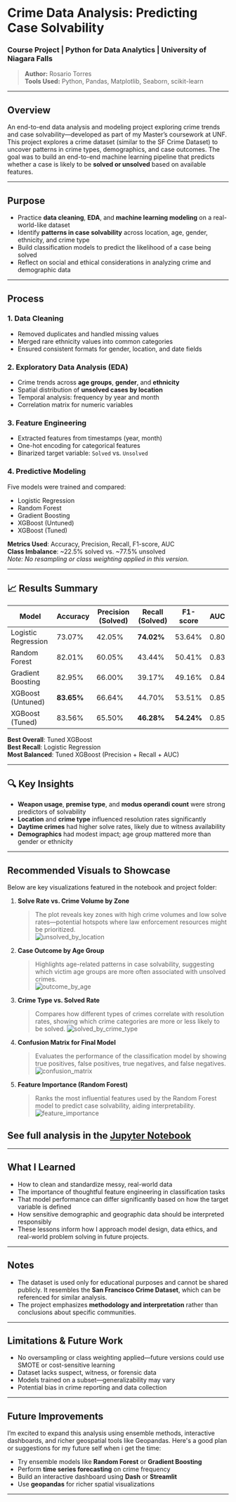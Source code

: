 
# Crime Data Analysis: Predicting Case Solvability

### Course Project | Python for Data Analytics | University of Niagara Falls

> **Author:** Rosario Torres  
> **Tools Used:** Python, Pandas, Matplotlib, Seaborn, scikit-learn

---

## Overview

An end-to-end data analysis and modeling project exploring crime trends and case solvability—developed as part of my Master’s coursework at UNF. This project explores a crime dataset (similar to the SF Crime Dataset) to uncover patterns in crime types, demographics, and case outcomes. The goal was to build an end-to-end machine learning pipeline that predicts whether a case is likely to be **solved or unsolved** based on available features.

---

## Purpose

- Practice **data cleaning**, **EDA**, and **machine learning modeling** on a real-world-like dataset
- Identify **patterns in case solvability** across location, age, gender, ethnicity, and crime type
- Build classification models to predict the likelihood of a case being solved
- Reflect on social and ethical considerations in analyzing crime and demographic data

---

## Process

### 1. Data Cleaning
- Removed duplicates and handled missing values
- Merged rare ethnicity values into common categories
- Ensured consistent formats for gender, location, and date fields

### 2. Exploratory Data Analysis (EDA)  
- Crime trends across **age groups**, **gender**, and **ethnicity**
- Spatial distribution of **unsolved cases by location**
- Temporal analysis: frequency by year and month
- Correlation matrix for numeric variables

### 3. Feature Engineering
- Extracted features from timestamps (year, month)
- One-hot encoding for categorical features
- Binarized target variable: `Solved` vs. `Unsolved`

### 4. Predictive Modeling
Five models were trained and compared:
- Logistic Regression  
- Random Forest  
- Gradient Boosting  
- XGBoost (Untuned)  
- XGBoost (Tuned)

**Metrics Used**: Accuracy, Precision, Recall, F1-score, AUC  
**Class Imbalance**: ~22.5% solved vs. ~77.5% unsolved  
*Note: No resampling or class weighting applied in this version.*

---

## 📈 Results Summary

| Model               | Accuracy | Precision (Solved) | Recall (Solved) | F1-score | AUC  |
|--------------------|----------|--------------------|------------------|----------|------|
| Logistic Regression| 73.07%   | 42.05%             | **74.02%**       | 53.64%   | 0.80 |
| Random Forest       | 82.01%   | 60.05%             | 43.44%           | 50.41%   | 0.83 |
| Gradient Boosting   | 82.95%   | 66.00%             | 39.17%           | 49.16%   | 0.84 |
| XGBoost (Untuned)   | **83.65%**| 66.64%            | 44.70%           | 53.51%   | 0.85 |
| XGBoost (Tuned)     | 83.56%   | 65.50%             | **46.28%**       | **54.24%**| 0.85 |

**Best Overall**: Tuned XGBoost  
**Best Recall**: Logistic Regression  
**Most Balanced**: Tuned XGBoost (Precision + Recall + AUC)

---

## 🔍 Key Insights

- **Weapon usage**, **premise type**, and **modus operandi count** were strong predictors of solvability  
- **Location** and **crime type** influenced resolution rates significantly  
- **Daytime crimes** had higher solve rates, likely due to witness availability  
- **Demographics** had modest impact; age group mattered more than gender or ethnicity

---


## Recommended Visuals to Showcase

Below are key visualizations featured in the notebook and project folder:

1. **Solve Rate vs. Crime Volume by Zone**
   > The plot reveals key zones with high crime volumes and low solve rates—potential hotspots where law enforcement resources might be prioritized.  
   ![unsolved_by_location](visuals/unsolved_by_location.png)

2. **Case Outcome by Age Group**
   > Highlights age-related patterns in case solvability, suggesting which victim age groups are more often associated with unsolved crimes.  
   ![outcome_by_age](visuals/outcome_by_age.png)

3. **Crime Type vs. Solved Rate**
   > Compares how different types of crimes correlate with resolution rates, showing which crime categories are more or less likely to be solved. 
   ![solved_by_crime_type](visuals/solved_by_crime_type.png)

4. **Confusion Matrix for Final Model**
   > Evaluates the performance of the classification model by showing true positives, false positives, true negatives, and false negatives.
   ![confusion_matrix](visuals/confusion_matrix.png)

5. **Feature Importance (Random Forest)**
   > Ranks the most influential features used by the Random Forest model to predict case solvability, aiding interpretability.
   ![feature_importance](visuals/feature_importance.png)

## See full analysis in the [Jupyter Notebook](./Crime_Analysis_Notebook.ipynb)
---

## What I Learned

- How to clean and standardize messy, real-world data
- The importance of thoughtful feature engineering in classification tasks
- That model performance can differ significantly based on how the target variable is defined
- How sensitive demographic and geographic data should be interpreted responsibly
- These lessons inform how I approach model design, data ethics, and real-world problem solving in future projects.

---

## Notes

- The dataset is used only for educational purposes and cannot be shared publicly. It resembles the **San Francisco Crime Dataset**, which can be referenced for similar analysis.
- The project emphasizes **methodology and interpretation** rather than conclusions about specific communities.

---

## Limitations & Future Work

- No oversampling or class weighting applied—future versions could use SMOTE or cost-sensitive learning  
- Dataset lacks suspect, witness, or forensic data  
- Models trained on a subset—generalizability may vary  
- Potential bias in crime reporting and data collection

---

## Future Improvements

I’m excited to expand this analysis using ensemble methods, interactive dashboards, and richer geospatial tools like Geopandas.
Here's a good plan or suggestions for my future self when i get the time:
- Try ensemble models like **Random Forest** or **Gradient Boosting**
- Perform **time series forecasting** on crime frequency
- Build an interactive dashboard using **Dash** or **Streamlit**
- Use **geopandas** for richer spatial visualizations

---

